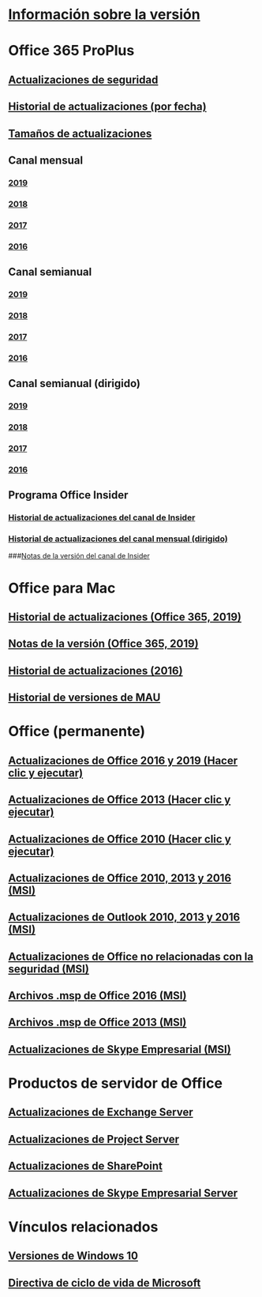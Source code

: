 # [Información sobre la versión](release-notes-office365-proplus.md)
# Office 365 ProPlus
## [Actualizaciones de seguridad](office365-proplus-security-updates.md)
## [Historial de actualizaciones (por fecha)](update-history-office365-proplus-by-date.md)
## [Tamaños de actualizaciones](download-sizes-office365-proplus-updates.md)


## Canal mensual
### [2019](monthly-channel-2019.md)
### [2018](monthly-channel-2018.md)
### [2017](monthly-channel-2017.md)
### [2016](monthly-channel-2016.md)


## Canal semianual
### [2019](semi-annual-channel-2019.md)
### [2018](semi-annual-channel-2018.md)
### [2017](semi-annual-channel-2017.md)
### [2016](semi-annual-channel-2016.md)

## Canal semianual (dirigido)
### [2019](semi-annual-channel-targeted-2019.md)
### [2018](semi-annual-channel-targeted-2018.md)
### [2017](semi-annual-channel-targeted-2017.md)
### [2016](semi-annual-channel-targeted-2016.md)


## Programa Office Insider  
### [Historial de actualizaciones del canal de Insider](update-history-office-insider.md)
### [Historial de actualizaciones del canal mensual (dirigido)](update-history-monthly-channel-targeted.md)
###[Notas de la versión del canal de Insider](release-notes-office-insider.md)

# Office para Mac
## [Historial de actualizaciones (Office 365, 2019)](update-history-office-for-mac.md)
## [Notas de la versión (Office 365, 2019)](release-notes-office-for-mac.md)
## [Historial de actualizaciones (2016)](release-notes-office-2016-mac.md)
## [Historial de versiones de MAU](release-history-microsoft-autoupdate.md)

# Office (permanente)
## [Actualizaciones de Office 2016 y 2019 (Hacer clic y ejecutar)](update-history-office-2019.md)
## [Actualizaciones de Office 2013 (Hacer clic y ejecutar)](update-history-office-2013.md)
## [Actualizaciones de Office 2010 (Hacer clic y ejecutar)](update-history-office-2010-click-to-run.md)
## [Actualizaciones de Office 2010, 2013 y 2016 (MSI)](office-updates-msi.md)
## [Actualizaciones de Outlook 2010, 2013 y 2016 (MSI)](outlook-updates-msi.md)
## [Actualizaciones de Office no relacionadas con la seguridad (MSI)](office-MSI-non-security-updates.md)
## [Archivos .msp de Office 2016 (MSI)](msp-files-office-2016.md)
## [Archivos .msp de Office 2013 (MSI)](msp-files-office-2013.md)
## [Actualizaciones de Skype Empresarial (MSI)](https://docs.microsoft.com/SkypeForBusiness/sfb-client-updates)

# Productos de servidor de Office
## [Actualizaciones de Exchange Server](https://docs.microsoft.com/Exchange/new-features/build-numbers-and-release-dates)
## [Actualizaciones de Project Server](project-server-updates.md)
## [Actualizaciones de SharePoint](sharepoint-updates.md)
## [Actualizaciones de Skype Empresarial Server](https://docs.microsoft.com/SkypeForBusiness/sfb-server-updates)

# Vínculos relacionados
## [Versiones de Windows 10](https://www.microsoft.com/itpro/windows-10/release-information)
## [Directiva de ciclo de vida de Microsoft](https://support.microsoft.com/lifecycle)
